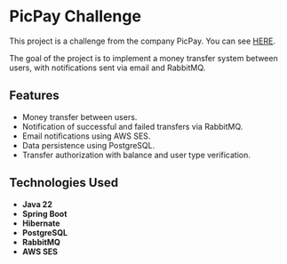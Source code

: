 # PicPay Challenge

This project is a challenge from the company PicPay. You can see [HERE](https://github.com/PicPay/picpay-desafio-backend?tab=readme-ov-file).

The goal of the project is to implement a money transfer system between users, with notifications sent via email and RabbitMQ.

## Features

- Money transfer between users.
- Notification of successful and failed transfers via RabbitMQ.
- Email notifications using AWS SES.
- Data persistence using PostgreSQL.
- Transfer authorization with balance and user type verification.

## Technologies Used

- **Java 22**
- **Spring Boot**
- **Hibernate**
- **PostgreSQL**
- **RabbitMQ**
- **AWS SES**
